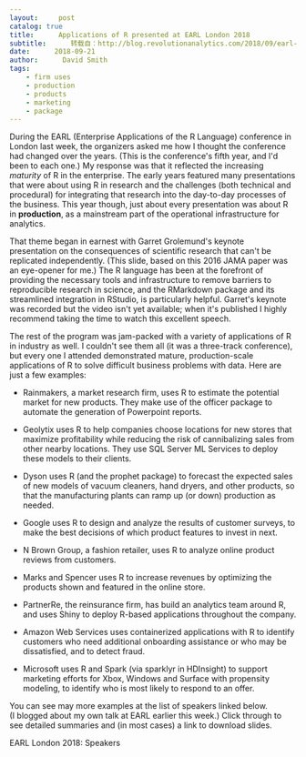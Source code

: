 ```yaml
---
layout:     post
catalog: true
title:      Applications of R presented at EARL London 2018
subtitle:      转载自：http://blog.revolutionanalytics.com/2018/09/earl-london-2018.html
date:      2018-09-21
author:      David Smith
tags:
    - firm uses
    - production
    - products
    - marketing
    - package
---
```


During the EARL (Enterprise Applications of the R Language) conference in London last week, the organizers asked me how I thought the conference had changed over the years. (This is the conference's fifth year, and I'd been to each one.) My response was that it reflected the increasing *maturity* of R in the enterprise. The early years featured many presentations that were about using R in research and the challenges (both technical and procedural) for integrating that research into the day-to-day processes of the business. This year though, just about every presentation was about R in **production**, as a mainstream part of the operational infrastructure for analytics. 

That theme began in earnest with Garret Grolemund's keynote presentation on the consequences of scientific research that can't be replicated independently. (This slide, based on this 2016 JAMA paper was an eye-opener for me.) The R language has been at the forefront of providing the necessary tools and infrastructure to remove barriers to reproducible research in science, and the RMarkdown package and its streamlined integration in RStudio, is particularly helpful. Garret's keynote was recorded but the video isn't yet available; when it's published I highly recommend taking the time to watch this excellent speech.

The rest of the program was jam-packed with a variety of applications of R in industry as well. I couldn't see them all (it was a three-track conference), but every one I attended demonstrated mature, production-scale applications of R to solve difficult business problems with data. Here are just a few examples:

- Rainmakers, a market research firm, uses R to estimate the potential market for new products. They make use of the officer package to automate the generation of Powerpoint reports.

- Geolytix uses R to help companies choose locations for new stores that maximize profitability while reducing the risk of cannibalizing sales from other nearby locations. They use SQL Server ML Services to deploy these models to their clients.

- Dyson uses R (and the prophet package) to forecast the expected sales of new models of vacuum cleaners, hand dryers, and other products, so that the manufacturing plants can ramp up (or down) production as needed.

- Google uses R to design and analyze the results of customer surveys, to make the best decisions of which product features to invest in next.

- N Brown Group, a fashion retailer, uses R to analyze online product reviews from customers.

- Marks and Spencer uses R to increase revenues by optimizing the products shown and featured in the online store.  

- PartnerRe, the reinsurance firm, has build an analytics team around R, and uses Shiny to deploy R-based applications throughout the company.

- Amazon Web Services uses containerized applications with R to identify customers who need additional onboarding assistance or who may be dissatisfied, and to detect fraud.

- Microsoft uses R and Spark (via sparklyr in HDInsight) to support marketing efforts for Xbox, Windows and Surface with propensity modeling, to identify who is most likely to respond to an offer. 


You can see may more examples at the list of speakers linked below. (I blogged about my own talk at EARL earlier this week.) Click through to see detailed summaries and (in most cases) a link to download slides.

EARL London 2018: Speakers 
